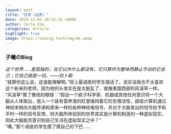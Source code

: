 ```yaml
---
layout: post
title: "日常（迫真）"
date: 2019-11-02 20:33:33 +0800
author: Certe Kim
categories: Article
highlight: true
image: https://cooing.tech/img/me.webp
---
```


### 子曦のBlog
_这个世界……是孤独的，在它以外什么都没有，它只靠作为整体而静止不动的它自己；它自己就是一切。——刻卜勒_  
“就算你这么说，这谁能理解啊。”班上最调皮的学生插话了。说实话我也不太喜欢这个新来的老师，因为他的头发实在是太脏乱了，就像美国西部的风滚草一样。  
“风滚草”推了推他的眼镜：“假设一个疯子科学家、机器或其他任何意识将一个大脑从人体取出，放入一个装有营养液的缸里维持着它的生理活性，超级计算机通过神经末梢向大脑传递和原来一样的各种神经电信号，并对于大脑发出的信号给予和平时一样的信号反馈，则大脑所体验到的世界其实是计算机制造的一种虚拟现实，则此大脑能否意识到自己生活在虚拟现实之中？”  
“噢。”那个调皮的学生摸了摸自己的下巴……